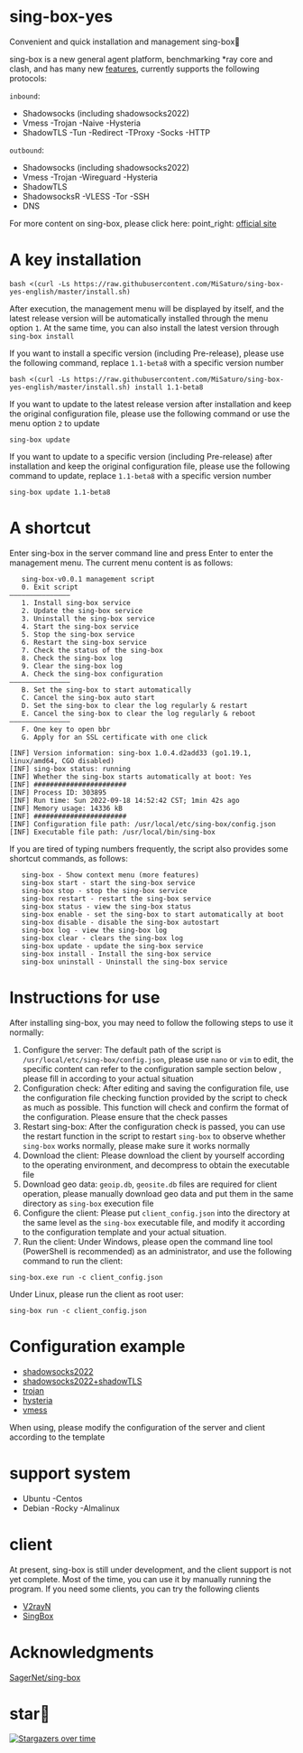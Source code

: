 # sing-box-yes

Convenient and quick installation and management sing-box:100:

sing-box is a new general agent platform, benchmarking *ray core and clash, and has many new [features](https://sing-box.sagernet.org/features/), currently supports the following protocols:

`inbound`:
- Shadowsocks (including shadowsocks2022)
- Vmess
-Trojan
-Naive
-Hysteria
- ShadowTLS
-Tun
-Redirect
-TProxy
-Socks
-HTTP

`outbound`:
- Shadowsocks (including shadowsocks2022)
- Vmess
-Trojan
-Wireguard
-Hysteria
- ShadowTLS
- ShadowsocksR
-VLESS
-Tor
-SSH
- DNS

For more content on sing-box, please click here: point_right: [official site](https://sing-box.sagernet.org/)
# A key installation  
```
bash <(curl -Ls https://raw.githubusercontent.com/MiSaturo/sing-box-yes-english/master/install.sh)
```
After execution, the management menu will be displayed by itself, and the latest release version will be automatically installed through the menu option `1`. At the same time, you can also install the latest version through `sing-box install`

If you want to install a specific version (including Pre-release), please use the following command, replace `1.1-beta8` with a specific version number
```
bash <(curl -Ls https://raw.githubusercontent.com/MiSaturo/sing-box-yes-english/master/install.sh) install 1.1-beta8
```
If you want to update to the latest release version after installation and keep the original configuration file, please use the following command or use the menu option `2` to update
```
sing-box update
```
If you want to update to a specific version (including Pre-release) after installation and keep the original configuration file, please use the following command to update, replace `1.1-beta8` with a specific version number
```
sing-box update 1.1-beta8
```
# A shortcut
Enter sing-box in the server command line and press Enter to enter the management menu. The current menu content is as follows:

```
   sing-box-v0.0.1 management script
   0. Exit script
———————————————
   1. Install sing-box service
   2. Update the sing-box service
   3. Uninstall the sing-box service
   4. Start the sing-box service
   5. Stop the sing-box service
   6. Restart the sing-box service
   7. Check the status of the sing-box
   8. Check the sing-box log
   9. Clear the sing-box log
   A. Check the sing-box configuration
———————————————
   B. Set the sing-box to start automatically
   C. Cancel the sing-box auto start
   D. Set the sing-box to clear the log regularly & restart
   E. Cancel the sing-box to clear the log regularly & reboot
———————————————
   F. One key to open bbr
   G. Apply for an SSL certificate with one click
 
[INF] Version information: sing-box 1.0.4.d2add33 (go1.19.1, linux/amd64, CGO disabled)
[INF] sing-box status: running
[INF] Whether the sing-box starts automatically at boot: Yes
[INF] #######################
[INF] Process ID: 303895
[INF] Run time: Sun 2022-09-18 14:52:42 CST; 1min 42s ago
[INF] Memory usage: 14336 kB
[INF] #######################
[INF] Configuration file path: /usr/local/etc/sing-box/config.json
[INF] Executable file path: /usr/local/bin/sing-box

```
If you are tired of typing numbers frequently, the script also provides some shortcut commands, as follows:
```
   sing-box - Show context menu (more features)
   sing-box start - start the sing-box service
   sing-box stop - stop the sing-box service
   sing-box restart - restart the sing-box service
   sing-box status - view the sing-box status
   sing-box enable - set the sing-box to start automatically at boot
   sing-box disable - disable the sing-box autostart
   sing-box log - view the sing-box log
   sing-box clear - clears the sing-box log
   sing-box update - update the sing-box service
   sing-box install - Install the sing-box service
   sing-box uninstall - Uninstall the sing-box service
```

# Instructions for use  
After installing sing-box, you may need to follow the following steps to use it normally:

1) Configure the server: The default path of the script is `/usr/local/etc/sing-box/config.json`, please use `nano` or `vim` to edit, the specific content can refer to the configuration sample section below , please fill in according to your actual situation
2) Configuration check: After editing and saving the configuration file, use the configuration file checking function provided by the script to check as much as possible. This function will check and confirm the format of the configuration. Please ensure that the check passes
3) Restart sing-box: After the configuration check is passed, you can use the restart function in the script to restart `sing-box` to observe whether `sing-box` works normally, please make sure it works normally
4) Download the client: Please download the client by yourself according to the operating environment, and decompress to obtain the executable file
5) Download geo data: `geoip.db`, `geosite.db` files are required for client operation, please manually download geo data and put them in the same directory as `sing-box` execution file
6) Configure the client: Please put `client_config.json` into the directory at the same level as the `sing-box` executable file, and modify it according to the configuration template and your actual situation.
7) Run the client:
Under Windows, please open the command line tool (PowerShell is recommended) as an administrator, and use the following command to run the client:
```
sing-box.exe run -c client_config.json
```
Under Linux, please run the client as root user:
```
sing-box run -c client_config.json
```

# Configuration example
- [shadowsocks2022](https://github.com/MiSaturo/sing-box-yes-english/tree/main/shadowsocks2022)
- [shadowsocks2022+shadowTLS](https://github.com/MiSaturo/sing-box-yes-english/tree/main/shadowsocks2022_with_shadowTLS)
- [trojan](https://github.com/MiSaturo/sing-box-yes-english/tree/main/trojan)
- [hysteria](https://github.com/MiSaturo/sing-box-yes-english/tree/main/hysteria)
- [vmess](https://github.com/MiSaturo/sing-box-yes-english/tree/main/vmess)

When using, please modify the configuration of the server and client according to the template

# support system  
- Ubuntu
-Centos
- Debian
-Rocky
-Almalinux

# client

At present, sing-box is still under development, and the client support is not yet complete. Most of the time, you can use it by manually running the program. If you need some clients, you can try the following clients
- [V2rayN](https://github.com/2dust/v2rayN/releases/tag/5.36)
- [SingBox](https://github.com/daodao97/SingBox)

# Acknowledgments
[SagerNet/sing-box](https://github.com/SagerNet/sing-box)

# star:star2:

[![Stargazers over time](https://starchart.cc/MiSaturo/sing-box-yes-english.svg)](https://starchart.cc/MiSaturo/sing-box-yes-english)
